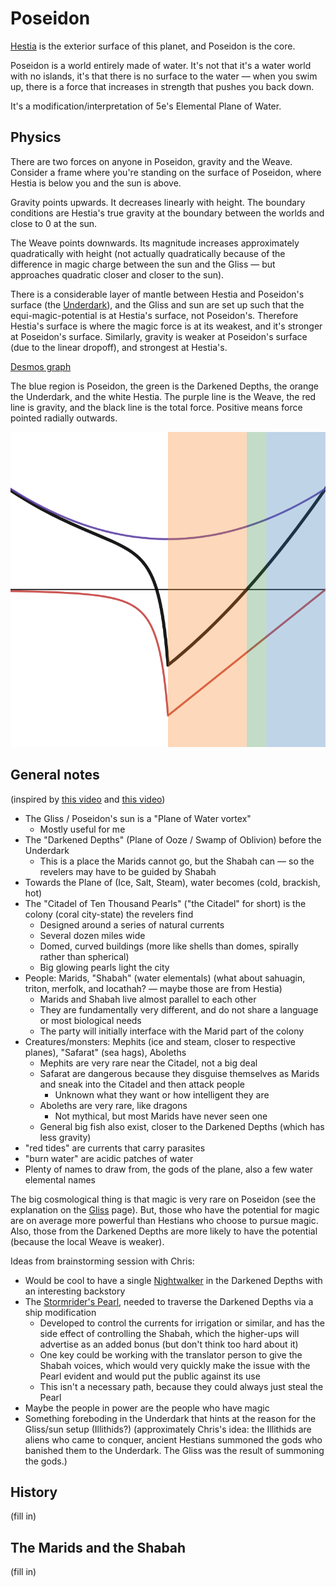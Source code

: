 # Poseidon

[Hestia](./Hestia.md) is the exterior surface of this planet, and Poseidon is the core.

Poseidon is a world entirely made of water. It's not that it's a water world with no islands, it's that there is no surface to the water — when you swim up, there is a force that increases in strength that pushes you back down.

It's a modification/interpretation of 5e's Elemental Plane of Water.

## Physics

There are two forces on anyone in Poseidon, gravity and the Weave. Consider a frame where you're standing on the surface of Poseidon, where Hestia is below you and the sun is above.

Gravity points upwards. It decreases linearly with height. The boundary conditions are Hestia's true gravity at the boundary between the worlds and close to 0 at the sun.

The Weave points downwards. Its magnitude increases approximately quadratically with height (not actually quadratically because of the difference in magic charge between the sun and the Gliss — but approaches quadratic closer and closer to the sun).

There is a considerable layer of mantle between Hestia and Poseidon's surface (the [Underdark](./Underdark.md)), and the Gliss and sun are set up such that the equi-magic-potential is at Hestia's surface, not Poseidon's. Therefore Hestia's surface is where the magic force is at its weakest, and it's stronger at Poseidon's surface. Similarly, gravity is weaker at Poseidon's surface (due to the linear dropoff), and strongest at Hestia's.

[Desmos graph](https://www.desmos.com/calculator/po5ucvvqh4)

The blue region is Poseidon, the green is the Darkened Depths, the orange the Underdark, and the white Hestia. The purple line is the Weave, the red line is gravity, and the black line is the total force. Positive means force pointed radially outwards.

![Desmos graph](./Images/forces.png)

## General notes

(inspired by [this video](https://youtu.be/ksAu3OHMZzo) and [this video](https://youtu.be/5U-PYEMReI0))

- The Gliss / Poseidon's sun is a "Plane of Water vortex"
  - Mostly useful for me
- The "Darkened Depths" (Plane of Ooze / Swamp of Oblivion) before the Underdark
  - This is a place the Marids cannot go, but the Shabah can — so the revelers may have to be guided by Shabah
- Towards the Plane of (Ice, Salt, Steam), water becomes (cold, brackish, hot)
- The "Citadel of Ten Thousand Pearls" ("the Citadel" for short) is the colony (coral city-state) the revelers find
  - Designed around a series of natural currents
  - Several dozen miles wide
  - Domed, curved buildings (more like shells than domes, spirally rather than spherical)
  - Big glowing pearls light the city
- People: Marids, "Shabah" (water elementals) (what about sahuagin, triton, merfolk, and locathah? — maybe those are from Hestia)
  - Marids and Shabah live almost parallel to each other
  - They are fundamentally very different, and do not share a language or most biological needs
  - The party will initially interface with the Marid part of the colony
- Creatures/monsters: Mephits (ice and steam, closer to respective planes), "Safarat" (sea hags), Aboleths
  - Mephits are very rare near the Citadel, not a big deal
  - Safarat are dangerous because they disguise themselves as Marids and sneak into the Citadel and then attack people
    - Unknown what they want or how intelligent they are
  - Aboleths are very rare, like dragons
    - Not mythical, but most Marids have never seen one
  - General big fish also exist, closer to the Darkened Depths (which has less gravity)
- "red tides" are currents that carry parasites
- "burn water" are acidic patches of water
- Plenty of names to draw from, the gods of the plane, also a few water elemental names

The big cosmological thing is that magic is very rare on Poseidon (see the explanation on the [Gliss](./Gliss.md) page). But, those who have the potential for magic are on average more powerful than Hestians who choose to pursue magic. Also, those from the Darkened Depths are more likely to have the potential (because the local Weave is weaker).

Ideas from brainstorming session with Chris:

- Would be cool to have a single [Nightwalker](https://forgottenrealms.fandom.com/wiki/Nightwalker) in the Darkened Depths with an interesting backstory
- The [Stormrider's Pearl](https://forgottenrealms.fandom.com/wiki/Storm_rider%27s_pearl), needed to traverse the Darkened Depths via a ship modification
  - Developed to control the currents for irrigation or similar, and has the side effect of controlling the Shabah, which the higher-ups will advertise as an added bonus (but don't think too hard about it)
  - One key could be working with the translator person to give the Shabah voices, which would very quickly make the issue with the Pearl evident and would put the public against its use
  - This isn't a necessary path, because they could always just steal the Pearl
- Maybe the people in power are the people who have magic
- Something foreboding in the Underdark that hints at the reason for the Gliss/sun setup (Illithids?) (approximately Chris's idea: the Illithids are aliens who came to conquer, ancient Hestians summoned the gods who banished them to the Underdark. The Gliss was the result of summoning the gods.)

## History

(fill in)

## The Marids and the Shabah

(fill in)
